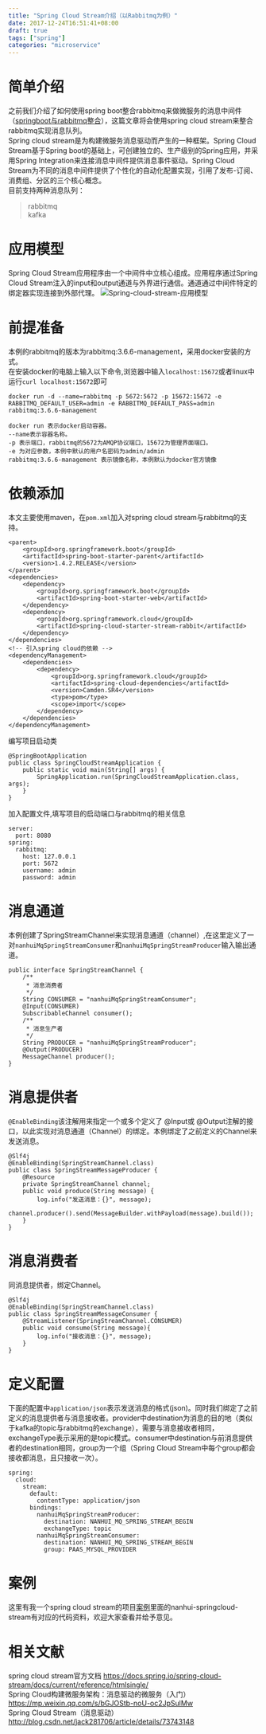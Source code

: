 ```yaml
---
title: "Spring Cloud Stream介绍（以Rabbitmq为例）"
date: 2017-12-24T16:51:41+08:00
draft: true
tags: ["spring"]
categories: "microservice"
---
```

# 简单介绍
之前我们介绍了如何使用spring boot整合rabbitmq来做微服务的消息中间件（[springboot与rabbitmq整合](http://jovi.io/post/springboot-rabbitmq-introduce/)），这篇文章将会使用spring cloud stream来整合rabbitmq实现消息队列。  
Spring cloud stream是为构建微服务消息驱动而产生的一种框架。Spring Cloud Stream基于Spring boot的基础上，可创建独立的、生产级别的Spring应用，并采用Spring Integration来连接消息中间件提供消息事件驱动。Spring Cloud Stream为不同的消息中间件提供了个性化的自动化配置实现，引用了发布-订阅、消费组、分区的三个核心概念。  
目前支持两种消息队列：  

> rabbitmq  
> kafka

# 应用模型

Spring Cloud Stream应用程序由一个中间件中立核心组成。应用程序通过Spring Cloud Stream注入的input和output通道与外界进行通信。通道通过中间件特定的绑定器实现连接到外部代理。
![Spring-cloud-stream-应用模型](../images/rabbitmq/spring-cloud-stream-with-binder.png)

# 前提准备
本例的rabbitmq的版本为rabbitmq:3.6.6-management，采用docker安装的方式。  
在安装docker的电脑上输入以下命令,浏览器中输入`localhost:15672`或者linux中运行`curl localhost:15672`即可  
```
docker run -d --name=rabbitmq -p 5672:5672 -p 15672:15672 -e RABBITMQ_DEFAULT_USER=admin -e RABBITMQ_DEFAULT_PASS=admin rabbitmq:3.6.6-management
```
```
docker run 表示docker启动容器。
--name表示容器名称。
-p 表示端口，rabbitmq的5672为AMQP协议端口，15672为管理界面端口。
-e 为对应参数，本例中默认的用户名密码为admin/admin
rabbitmq:3.6.6-management 表示镜像名称，本例默认为docker官方镜像
```

# 依赖添加
本文主要使用maven，在`pom.xml`加入对spring cloud stream与rabbitmq的支持。
```
<parent>
    <groupId>org.springframework.boot</groupId>
    <artifactId>spring-boot-starter-parent</artifactId>
    <version>1.4.2.RELEASE</version>
</parent>
<dependencies>
    <dependency>
        <groupId>org.springframework.boot</groupId>
        <artifactId>spring-boot-starter-web</artifactId>
    </dependency>
    <dependency>
        <groupId>org.springframework.cloud</groupId>
        <artifactId>spring-cloud-starter-stream-rabbit</artifactId>
    </dependency>
</dependencies>
<!-- 引入spring cloud的依赖 -->
<dependencyManagement>
    <dependencies>
        <dependency>
            <groupId>org.springframework.cloud</groupId>
            <artifactId>spring-cloud-dependencies</artifactId>
            <version>Camden.SR4</version>
            <type>pom</type>
            <scope>import</scope>
        </dependency>
    </dependencies>
</dependencyManagement>
```
编写项目启动类
```
@SpringBootApplication
public class SpringCloudStreamApplication {
    public static void main(String[] args) {
        SpringApplication.run(SpringCloudStreamApplication.class, args);
    }
}
```
加入配置文件,填写项目的启动端口与rabbitmq的相关信息
```
server:
  port: 8080
spring:
  rabbitmq:
    host: 127.0.0.1
    port: 5672
    username: admin
    password: admin
```

# 消息通道
本例创建了SpringStreamChannel来实现消息通道（channel）,在这里定义了一对`nanhuiMqSpringStreamConsumer`和`nanhuiMqSpringStreamProducer`输入输出通道。
```
public interface SpringStreamChannel {
	/**
	 * 消息消费者
	 */
	String CONSUMER = "nanhuiMqSpringStreamConsumer";
	@Input(CONSUMER)
    SubscribableChannel consumer();
	/**
	 * 消息生产者
	 */
	String PRODUCER = "nanhuiMqSpringStreamProducer";
	@Output(PRODUCER)
    MessageChannel producer();
}
```

# 消息提供者
`@EnableBinding`该注解用来指定一个或多个定义了 @Input或 @Output注解的接口，以此实现对消息通道（Channel）的绑定。本例绑定了之前定义的Channel来发送消息。
```
@Slf4j
@EnableBinding(SpringStreamChannel.class)
public class SpringStreamMessageProducer {
    @Resource
    private SpringStreamChannel channel;
    public void produce(String message) {
        log.info("发送消息：{}", message);
        channel.producer().send(MessageBuilder.withPayload(message).build());
    }
}
```

# 消息消费者
同消息提供者，绑定Channel。
```
@Slf4j
@EnableBinding(SpringStreamChannel.class)
public class SpringStreamMessageConsumer {
    @StreamListener(SpringStreamChannel.CONSUMER)
    public void consume(String message){
        log.info("接收消息：{}", message);
    }
}
```

# 定义配置
下面的配置中`application/json`表示发送消息的格式(json)。同时我们绑定了之前定义的消息提供者与消息接收者。provider中destination为消息的目的地（类似于kafka的topic与rabbitmq的exchange），需要与消息接收者相同，exchangeType表示采用的是topic模式。consumer中destination与前消息提供者的destination相同，group为一个组（Spring Cloud Stream中每个group都会接收都消息，且只接收一次）。
```
spring:
  cloud:
    stream:
      default:
        contentType: application/json
      bindings:
        nanhuiMqSpringStreamProducer:
          destination: NANHUI_MQ_SPRING_STREAM_BEGIN
          exchangeType: topic
        nanhuiMqSpringStreamConsumer:
          destination: NANHUI_MQ_SPRING_STREAM_BEGIN
          group: PAAS_MYSQL_PROVIDER
```

# 案例
这里有我一个spring cloud stream的项目[案例](https://github.com/maojiawei/nanhui-mq)里面的nanhui-springcloud-stream有对应的代码资料，欢迎大家查看并给予意见。

# 相关文献
spring cloud stream官方文档 https://docs.spring.io/spring-cloud-stream/docs/current/reference/htmlsingle/  
Spring Cloud构建微服务架构：消息驱动的微服务（入门） https://mp.weixin.qq.com/s/bGJOStb-noU-oc2JpSulMw  
Spring Cloud Stream（消息驱动）http://blog.csdn.net/jack281706/article/details/73743148
